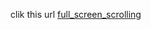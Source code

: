 clik this url
[full_screen_scrolling](https://jet-chenbo.github.io/front-demo/Full_Screen_Scrolling/index.html)
